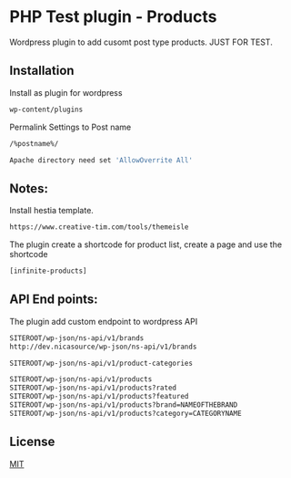 # PHP Test plugin - Products

Wordpress plugin to add cusomt post type products.
JUST FOR TEST.

## Installation

Install as plugin for wordpress

```bash
wp-content/plugins
```

Permalink Settings to  Post name	
```bash
/%postname%/
```
```bash
Apache directory need set 'AllowOverrite All'
```


## Notes:

Install hestia template.
```bash
https://www.creative-tim.com/tools/themeisle
```

The plugin create a shortcode for product list, create a page and use the shortcode
```bash
[infinite-products]
```
## API End points:
The plugin add custom endpoint to wordpress API
```bash
SITEROOT/wp-json/ns-api/v1/brands 
http://dev.nicasource/wp-json/ns-api/v1/brands

SITEROOT/wp-json/ns-api/v1/product-categories

SITEROOT/wp-json/ns-api/v1/products
SITEROOT/wp-json/ns-api/v1/products?rated 
SITEROOT/wp-json/ns-api/v1/products?featured 
SITEROOT/wp-json/ns-api/v1/products?brand=NAMEOFTHEBRAND  
SITEROOT/wp-json/ns-api/v1/products?category=CATEGORYNAME  

```

## License
[MIT](https://choosealicense.com/licenses/mit/)